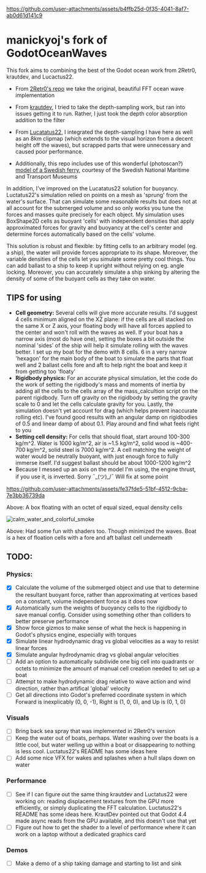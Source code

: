 https://github.com/user-attachments/assets/b4ffb25d-0f35-4041-8af7-ab0d61d141c9

# manickyoj's fork of GodotOceanWaves
This fork aims to combining the best of the Godot ocean work from 2Retr0, krautdev, and Lucactus22.
- From [2Retr0's repo](https://github.com/2Retr0/GodotOceanWaves) we take the original, beautiful FFT ocean wave implementation
- From [krautdev](https://github.com/krautdev/GodotOceanWaves), I tried to take the depth-sampling work, but ran into issues getting it to run. Rather, I just took the depth color absorption addition to the filter
- From [Lucatatus22](https://github.com/Lucactus22/GodotOceanWaves_bouyancy), I integrated the depth-sampling I have here as well as an 8km clipmap (which extends to the visual horizon from a decent height off the waves), but scrapped parts that were unnecessary and caused poor performance.
  
- Additionally, this repo includes use of this wonderful (photoscan?) [model of a Swedish ferry](https://sketchfab.com/3d-models/ss-norrtelje-1900-4a66ca23ba7640ae87e7a0117897d9c7), courtesy of the Swedish National Maritime and Transport Museums

In addition, I've improved on the Lucatatus22 solution for buoyancy. Luctatus22's simulation relied on points on a mesh as 'sprung' from the water's surface. That can simulate some reasonable results but does not at all account for the submerged volume and so only works you tune the forces and masses quite precisely for each object. My simulation uses BoxShape2D cells as buoyant 'cells' with independent densities that apply approximated forces for gravity and buoyancy at the cell's center and determine forces automatically based on the cells' volume.

This solution is robust and flexible: by fitting cells to an arbitrary model (eg. a ship), the water will provide forces appropriate to its shape. Moreover, the variable densities of the cells let you simulate some pretty cool things. You can add ballast to a ship to keep it upright without relying on eg. angle locking. Moreover, you can accurately simulate a ship sinking by altering the density of some of the buoyant cells as they take on water.

## TIPS for using
 - **Cell geometry:** Several cells will give more accurate results. I'd suggest 4 cells minimum aligned on the XZ plane: if the cells are all stacked on the same X or Z axis, your floating body will have all forces applied to the center and won't roll with the waves as well. If your boat has a narrow axis (most do have one), setting the boxes a bit outside the nominal 'sides' of the ship will help it simulate rolling with the waves better. I set up my boat for the demo with 8 cells. 6 in a very narrow 'hexagon' for the main body of the boat to simulate the parts that float well and 2 ballast cells fore and aft to help right the boat and keep it from getting too 'floaty'
 - **Rigidbody physics:** For an accurate physical simulation, let the code do the work of setting the rigidbody's mass and moments of inertia by adding all the cells to the cells array of the mass_calcultion script on the parent rigidbody. Turn off gravity on the rigidbody by setting the gravity scale to 0 and let the cells calculate gravity for you. Lastly, the simulation doesn't yet account for drag (which helps prevent inaccurate rolling etc). I've found good results with an angular damp on rigidbodies of 0.5 and linear damp of about 0.1. Play around and find what feels right to you
 - **Setting cell density:** For cells that should float, start around 100-300 kg/m^2. Water is 1000 kg/m^2, air is ~1.5 kg/m^2, solid wood is ~400-700 kg/m^2, solid steel is 7000 kg/m^2. A cell matching the weight of water would be neutrally buoyant, with just enough force to fully immerse itself. I'd suggest ballast should be about 1000-1200 kg/m^2
 - Because I messed up an axis on the model I'm using, the engine thrust, if you use it, is inverted. Sorry ¯\_(ツ)_/¯ Will fix at some point


https://github.com/user-attachments/assets/fe37fde5-51bf-4512-9cba-7e3bb36739da

Above: A box floating with an octet of equal sized, equal density cells

![calm_water_and_colorful_smoke](https://github.com/user-attachments/assets/73ac87e9-d226-46cc-94fd-0f5af89ca056)

Above: Had some fun with shaders too. Though minimized the waves. Boat is a hex of floation cells with a fore and aft ballast cell underneath

## TODO:
### Physics:
- [x] Calculate the volume of the submerged object and use that to determine the resultant buoyant force, rather than approximating at vertices based on a constant, volume independent force as it does now
- [x] Automatically sum the weights of buoyancy cells to the rigidbody to save manual config. Consider using something other than colliders to better preserve performance
- [x] Show force gizmos to make sense of what the heck is happening in Godot's physics engine, especially with torques
- [x] Simulate linear hydrodynamic drag vs global velocities as a way to resist linear forces
- [x] Simulate angular hydrodynamic drag vs global angular velocities
- [ ] Add an option to automatically subdivide one big cell into quadrants or octets to minimize the amount of manual cell creation needed to set up a boat
- [ ] Attempt to make hydrodynamic drag relative to wave action and wind direction, rather than artifical 'global' velocity
- [ ] Get all directions into Godot's preferred coordinate system in which Forward is inexplicably (0, 0, -1), Right is (1, 0, 0), and Up is (0, 1, 0)

### Visuals
- [ ] Bring back sea spray that was implemented in 2Retr0's version
- [ ] Keep the water out of boats, perhaps. Water washing over the boats is a little cool, but water welling up within a boat or disappearing to nothing is less cool. Luctatus22's README has some ideas here
- [ ] Add some nice VFX for wakes and splashes when a hull slaps down on water

### Performance
- [ ] See if I can figure out the same thing krautdev and Luctatus22 were working on: reading displacement textures from the GPU more efficiently, or simply duplicating the FFT calculation. Luctatus22's README has some ideas here. KrautDev pointed out that Godot 4.4 made async reads from the GPU available, and this doesn't use that yet
- [ ] Figure out how to get the shader to a level of performance where it can work on a laptop without a dedicated graphics card

### Demos
- [ ] Make a demo of a ship taking damage and starting to list and sink
